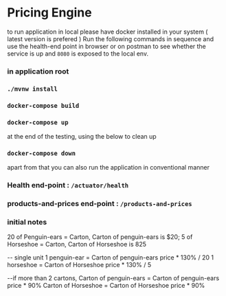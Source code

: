 # Pricing Engine

to run application in local please have docker installed in your system ( latest version is prefered )
Run the following commands in sequence and use the health-end point in browser or on postman to see 
whether the service is up and `8080` is exposed to the local env.


### in application root
### `./mvnw install`
### `docker-compose build`
### `docker-compose up`

at the end of the testing, using the below to clean up
### `docker-compose down`
    
apart from that you can also run the application in conventional manner

### Health end-point : `/actuator/health`
### products-and-prices end-point : `/products-and-prices`





### initial notes
20 of Penguin-ears = Carton, Carton of penguin-ears is $20;
5 of Horseshoe = Carton, Carton of Horseshoe is 825

-- single unit
1 penguin-ear = Carton of penguin-ears price * 130% / 20
1 horseshoe = Carton of Horseshoe price * 130% / 5

--if more than 2 cartons,
    Carton of penguin-ears = Carton of penguin-ears price * 90%
    Carton of Horseshoe = Carton of Horseshoe price * 90%

